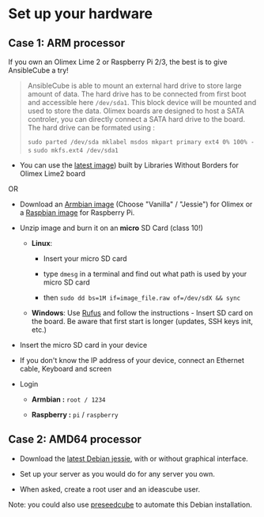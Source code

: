 # Set up your hardware

## Case 1: ARM processor

If you own an Olimex Lime 2 or Raspberry Pi 2\/3, the best is to give AnsibleCube a try!

> AnsibleCube is able to mount an external hard drive to store large amount of data. The hard drive has to be connected from first boot and accessible here `/dev/sda1`. This block device will be mounted and used to store the data.
> Olimex boards are designed to host a SATA controler, you can directly connect a SATA hard drive to the board.
> The hard drive can be formated using :
>
> `sudo parted /dev/sda mklabel msdos mkpart primary ext4 0% 100% -s`
> `sudo mkfs.ext4 /dev/sda1`

* You can use the [latest image](http://filer.bsf-intranet.org/KoomBook_DIY_5.37_Lime2_Debian_jessie_next_4.14.8.7z)) built by Libraries Without Borders for Olimex Lime2 board

OR

* Download an [Armbian image](http://www.armbian.com/olimex-lime-2/) \(Choose "Vanilla" / "Jessie"\) for Olimex or a [Raspbian image](https://www.raspberrypi.org/downloads/raspbian/) for Raspberry Pi.

* Unzip image and burn it on an **micro** SD Card \(class 10!\)

  * **Linux**:

    * Insert your micro SD card

    * type `dmesg` in a terminal and find out what path is used by your micro SD card

    * then `sudo dd bs=1M if=image_file.raw of=/dev/sdX && sync`

  * **Windows**: Use [Rufus](https://rufus.akeo.ie/) and follow the instructions - Insert SD card on the board. Be aware that first start is longer \(updates, SSH keys init, etc.\)

* Insert the micro SD card in your device

* If you don't know the IP address of your device, connect an Ethernet cable, Keyboard and screen

* Login

  * **Armbian :** `root / 1234`

  * **Raspberry :** `pi` / `raspberry`

## Case 2: AMD64 processor

* Download the [latest Debian jessie](http://cdimage.debian.org/debian-cd/current-live/amd64/iso-hybrid/debian-live-8.5.0-amd64-lxde-desktop.iso), with or without graphical interface.

* Set up your server as you would do for any server you own.

* When asked, create a root user and an ideascube user.

Note: you could also use [preseedcube](https://github.com/ideascube/preseedcube) to automate this Debian installation.

